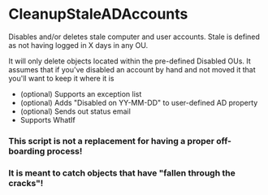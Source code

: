 # CleanupStaleADAccounts
Disables and/or deletes stale computer and user accounts. Stale is defined as not having logged in X days in any OU.

It will only delete objects located within the pre-defined Disabled OUs. It assumes that if you've disabled an account by hand and not moved it that you'll want to keep it where it is

- (optional) Supports an exception list
- (optional) Adds "Disabled on YY-MM-DD" to user-defined AD property
- (optional) Sends out status email
- Supports WhatIf

### This script is not a replacement for having a proper off-boarding process! 
### It is meant to catch objects that have "fallen through the cracks"!
